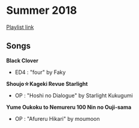 # Summer 2018

[Playlist link](https://open.spotify.com/user/fz230568w0ccmom2dg3zvxq1h/playlist/3NNKsuuPHMF2HGZsT10M6y)

## Songs

**Black Clover**
* ED4 : "four" by Faky

**Shoujo☆Kageki Revue Starlight**
* OP : "Hoshi no Dialogue" by Starlight Kukugumi

**Yume Oukoku to Nemureru 100 Nin no Ouji-sama**
* OP : "Afureru Hikari" by moumoon
